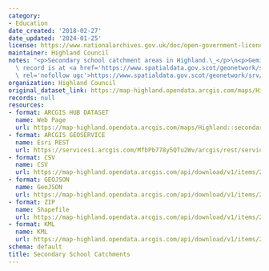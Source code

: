 ```yaml
---
category:
- Education
date_created: '2018-02-27'
date_updated: '2024-01-25'
license: https://www.nationalarchives.gov.uk/doc/open-government-licence/version/3/
maintainer: Highland Council
notes: "<p>Secondary school catchment areas in Highland.\_</p>\n<p>Gemini metadata\
  \ record is at <a href='https://www.spatialdata.gov.scot/geonetwork/srv/eng/catalog.search#/metadata/%7Be7b26e01-6aa9-4a91-8f7d-7e4f5bc631c1%7D'\
  \ rel='nofollow ugc'>https://www.spatialdata.gov.scot/geonetwork/srv/eng/catalog.search#/metadata/%7Be7b26e01-6aa9-4a91-8f7d-7e4f5bc631c1%7D</a>.</p>"
organization: Highland Council
original_dataset_link: https://map-highland.opendata.arcgis.com/maps/Highland::secondary-school-catchments
records: null
resources:
- format: ARCGIS HUB DATASET
  name: Web Page
  url: https://map-highland.opendata.arcgis.com/maps/Highland::secondary-school-catchments
- format: ARCGIS GEOSERVICE
  name: Esri REST
  url: https://services1.arcgis.com/MfbPb778y5QTu2Wv/arcgis/rest/services/SecondarySchoolCatchments/FeatureServer/0
- format: CSV
  name: CSV
  url: https://map-highland.opendata.arcgis.com/api/download/v1/items/2d07fb33ca344eafbf3d5944a526aae2/csv?layers=0
- format: GEOJSON
  name: GeoJSON
  url: https://map-highland.opendata.arcgis.com/api/download/v1/items/2d07fb33ca344eafbf3d5944a526aae2/geojson?layers=0
- format: ZIP
  name: Shapefile
  url: https://map-highland.opendata.arcgis.com/api/download/v1/items/2d07fb33ca344eafbf3d5944a526aae2/shapefile?layers=0
- format: KML
  name: KML
  url: https://map-highland.opendata.arcgis.com/api/download/v1/items/2d07fb33ca344eafbf3d5944a526aae2/kml?layers=0
schema: default
title: Secondary School Catchments
---
```

